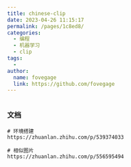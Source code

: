 ```yaml
---
title: chinese-clip
date: 2023-04-26 11:15:17
permalink: /pages/1c8ed8/
categories:
  - 编程
  - 机器学习
  - clip
tags:
  - 
author: 
  name: fovegage
  link: https://github.com/fovegage
---
```

```

```

### 文档
```
# 环境搭建
https://zhuanlan.zhihu.com/p/539374033

# 相似图片
https://zhuanlan.zhihu.com/p/556595494
```